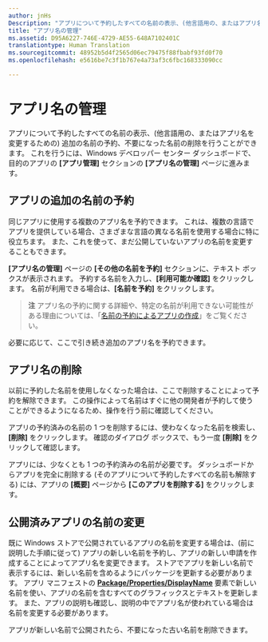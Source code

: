 ```yaml
---
author: jnHs
Description: "アプリについて予約したすべての名前の表示、(他言語用の、またはアプリ名を変更するための) 追加の名前の予約、不要になった予約済みの名前の削除を行います。"
title: "アプリ名の管理"
ms.assetid: D95A6227-746E-4729-AE55-648A7102401C
translationtype: Human Translation
ms.sourcegitcommit: 48952b5d4f2565d06ec79475f88fbabf93fd0f70
ms.openlocfilehash: e5616be7c3f1b767e4a73af3c6fbc168333090cc

---
```


# アプリ名の管理


アプリについて予約したすべての名前の表示、(他言語用の、またはアプリ名を変更するための) 追加の名前の予約、不要になった名前の削除を行うことができます。 これを行うには、Windows デベロッパー センター ダッシュボードで、目的のアプリの **[アプリ管理]** セクションの **[アプリ名の管理]** ページに進みます。

## アプリの追加の名前の予約

同じアプリに使用する複数のアプリ名を予約できます。 これは、複数の言語でアプリを提供している場合、さまざまな言語の異なる名前を使用する場合に特に役立ちます。 また、これを使って、まだ公開していないアプリの名前を変更することもできます。

**[アプリ名の管理]** ページの **[その他の名前を予約]** セクションに、テキスト ボックスが表示されます。 予約する名前を入力し、**[利用可能か確認]** をクリックします。 名前が利用できる場合は、**[名前を予約]** をクリックします。

> **注**  アプリ名の予約に関する詳細や、特定の名前が利用できない可能性がある理由については、「[名前の予約によるアプリの作成](create-your-app-by-reserving-a-name.md)」をご覧ください。

必要に応じて、ここで引き続き追加のアプリ名を予約できます。

## アプリ名の削除

以前に予約した名前を使用しなくなった場合は、ここで削除することによって予約を解除できます。 この操作によって名前はすぐに他の開発者が予約して使うことができるようになるため、操作を行う前に確認してください。

アプリの予約済みの名前の 1 つを削除するには、使わなくなった名前を検索し、**[削除]** をクリックします。 確認のダイアログ ボックスで、もう一度 **[削除]** をクリックして確認します。

アプリには、少なくとも 1 つの予約済みの名前が必要です。 ダッシュボードからアプリを完全に削除する (そのアプリについて予約したすべての名前も解除する) には、アプリの **[概要]** ページから **[このアプリを削除する]** をクリックします。

## 公開済みアプリの名前の変更

既に Windows ストアで公開されているアプリの名前を変更する場合は、(前に説明した手順に従って) アプリの新しい名前を予約し、アプリの新しい申請を作成することによってアプリ名を変更できます。 ストアでアプリを新しい名前で表示するには、新しい名前を含めるようにパッケージを更新する必要があります。 アプリ マニフェストの [**Package/Properties/DisplayName**](https://msdn.microsoft.com/library/windows/apps/dn423240) 要素で新しい名前を使い、アプリの名前を含むすべてのグラフィックスとテキストを更新します。 また、アプリの説明も確認し、説明の中でアプリ名が使われている場合は名前を変更する必要があります。

アプリが新しい名前で公開されたら、不要になった古い名前を削除できます。

 

 







<!--HONumber=Aug16_HO3-->


